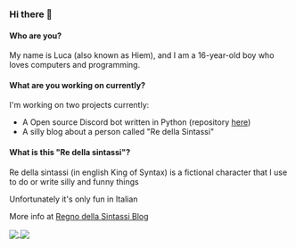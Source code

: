 ### Hi there 👋

#### Who are you?

My name is Luca (also known as Hiem), and I am a 16-year-old boy who loves computers and programming.

#### What are you working on currently?

I'm working on two projects currently:
- A Open source Discord bot written in Python (repository [here](https://github.com/nientedidecente/NDD-Bot))
- A silly blog about a person called "Re della Sintassi"

#### What is this "Re della sintassi"?

Re della sintassi (in english King of Syntax) is a fictional character that I use to do or write silly and funny things

Unfortunately it's only fun in Italian

More info at [Regno della Sintassi Blog](https://regnodellasintassi.surge.sh/about)


<a href="https://github.com/anuraghazra/github-readme-stats">
  <img align="center" src="https://github-readme-stats.vercel.app/api?username=HiemSword&show_icons=true&theme=tokyonight" />
</a>
<a href="https://github.com/anuraghazra/github-readme-stats">
  <img align="center" src="https://github-readme-stats.vercel.app/api/pin/?username=anuraghazra&repo=convoychat" />
</a>

